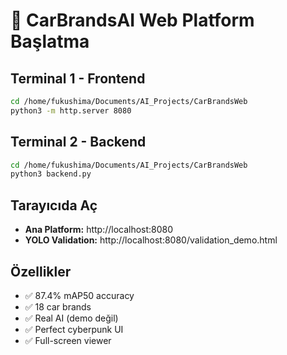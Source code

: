 # 🚀 CarBrandsAI Web Platform Başlatma

## Terminal 1 - Frontend
```bash
cd /home/fukushima/Documents/AI_Projects/CarBrandsWeb
python3 -m http.server 8080
```

## Terminal 2 - Backend  
```bash
cd /home/fukushima/Documents/AI_Projects/CarBrandsWeb
python3 backend.py
```

## Tarayıcıda Aç
- **Ana Platform:** http://localhost:8080
- **YOLO Validation:** http://localhost:8080/validation_demo.html

## Özellikler
- ✅ 87.4% mAP50 accuracy
- ✅ 18 car brands
- ✅ Real AI (demo değil)
- ✅ Perfect cyberpunk UI
- ✅ Full-screen viewer
